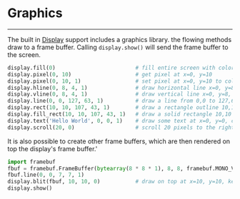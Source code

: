 # Graphics

---

The built in [Display](displays.md) support includes a graphics library. the flowing methods draw to a frame buffer. Calling `display.show()` will send the frame buffer to the screen.


```py
display.fill(0)                         # fill entire screen with color=0
display.pixel(0, 10)                    # get pixel at x=0, y=10
display.pixel(0, 10, 1)                 # set pixel at x=0, y=10 to color=1
display.hline(0, 8, 4, 1)               # draw horizontal line x=0, y=8, width=4, color=1
display.vline(0, 8, 4, 1)               # draw vertical line x=0, y=8, height=4, color=1
display.line(0, 0, 127, 63, 1)          # draw a line from 0,0 to 127,63
display.rect(10, 10, 107, 43, 1)        # draw a rectangle outline 10,10 to 107,43, color=1
display.fill_rect(10, 10, 107, 43, 1)   # draw a solid rectangle 10,10 to 107,43, color=1
display.text('Hello World', 0, 0, 1)    # draw some text at x=0, y=0, color=1
display.scroll(20, 0)                   # scroll 20 pixels to the right
```

It is also possible to create other frame buffers, which are then rendered on top the display's frame buffer.'

```py
import framebuf
fbuf = framebuf.FrameBuffer(bytearray(8 * 8 * 1), 8, 8, framebuf.MONO_VLSB)
fbuf.line(0, 0, 7, 7, 1)
display.blit(fbuf, 10, 10, 0)           # draw on top at x=10, y=10, key=0
display.show()
```

